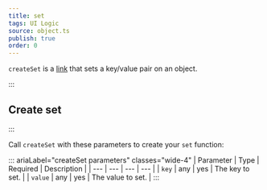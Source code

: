 ```yaml
---
title: set
tags: UI Logic
source: object.ts
publish: true
order: 0
---
```


`createSet` is a [link](/docs/logic/links-overview) that sets a key/value pair on an object.


:::
## Create set
:::

Call `createSet` with these parameters to create your `set` function:

::: ariaLabel="createSet parameters" classes="wide-4"
| Parameter | Type | Required | Description |
| --- | --- | --- | --- |
| `key` | any | yes | The key to set. |
| `value` | any | yes | The value to set. |
:::

